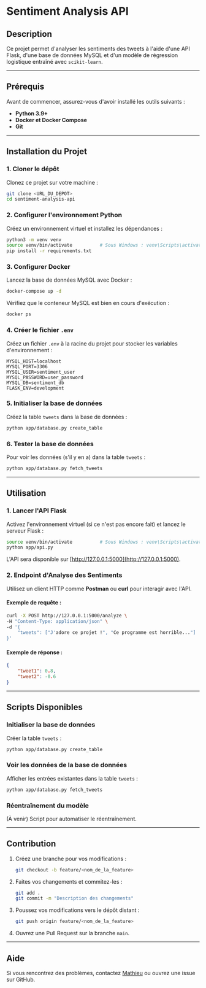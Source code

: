 
# Sentiment Analysis API

## Description
Ce projet permet d'analyser les sentiments des tweets à l'aide d'une API Flask, d'une base de données MySQL et d'un modèle de régression logistique entraîné avec `scikit-learn`.

---

## Prérequis
Avant de commencer, assurez-vous d'avoir installé les outils suivants :
- **Python 3.9+**
- **Docker et Docker Compose**
- **Git**

---

## Installation du Projet

### 1. **Cloner le dépôt**
Clonez ce projet sur votre machine :
```bash
git clone <URL_DU_DEPOT>
cd sentiment-analysis-api
```

### 2. **Configurer l'environnement Python**
Créez un environnement virtuel et installez les dépendances :
```bash
python3 -m venv venv
source venv/bin/activate          # Sous Windows : venv\Scripts\activate
pip install -r requirements.txt
```

### 3. **Configurer Docker**
Lancez la base de données MySQL avec Docker :
```bash
docker-compose up -d
```

Vérifiez que le conteneur MySQL est bien en cours d'exécution :
```bash
docker ps
```

### 4. **Créer le fichier `.env`**
Créez un fichier `.env` à la racine du projet pour stocker les variables d'environnement :
```
MYSQL_HOST=localhost
MYSQL_PORT=3306
MYSQL_USER=sentiment_user
MYSQL_PASSWORD=user_password
MYSQL_DB=sentiment_db
FLASK_ENV=development
```

### 5. **Initialiser la base de données**
Créez la table `tweets` dans la base de données :
```bash
python app/database.py create_table
```

### 6. **Tester la base de données**
Pour voir les données (s'il y en a) dans la table `tweets` :
```bash
python app/database.py fetch_tweets
```

---

## Utilisation

### 1. **Lancer l'API Flask**
Activez l'environnement virtuel (si ce n'est pas encore fait) et lancez le serveur Flask :
```bash
source venv/bin/activate          # Sous Windows : venv\Scripts\activate
python app/api.py
```

L'API sera disponible sur [http://127.0.0.1:5000](http://127.0.0.1:5000).

### 2. **Endpoint d'Analyse des Sentiments**
Utilisez un client HTTP comme **Postman** ou **curl** pour interagir avec l'API.

#### Exemple de requête :
```bash
curl -X POST http://127.0.0.1:5000/analyze \
-H "Content-Type: application/json" \
-d '{
    "tweets": ["J'adore ce projet !", "Ce programme est horrible..."]
}'
```

#### Exemple de réponse :
```json
{
    "tweet1": 0.8,
    "tweet2": -0.6
}
```

---

## Scripts Disponibles

### Initialiser la base de données
Créer la table `tweets` :
```bash
python app/database.py create_table
```

### Voir les données de la base de données
Afficher les entrées existantes dans la table `tweets` :
```bash
python app/database.py fetch_tweets
```

### Réentraînement du modèle
(À venir) Script pour automatiser le réentraînement.

---

## Contribution
1. Créez une branche pour vos modifications :
   ```bash
   git checkout -b feature/<nom_de_la_feature>
   ```
2. Faites vos changements et commitez-les :
   ```bash
   git add .
   git commit -m "Description des changements"
   ```
3. Poussez vos modifications vers le dépôt distant :
   ```bash
   git push origin feature/<nom_de_la_feature>
   ```
4. Ouvrez une Pull Request sur la branche `main`.

---

## Aide
Si vous rencontrez des problèmes, contactez [Mathieu](mailto:mathieu@example.com) ou ouvrez une issue sur GitHub.
